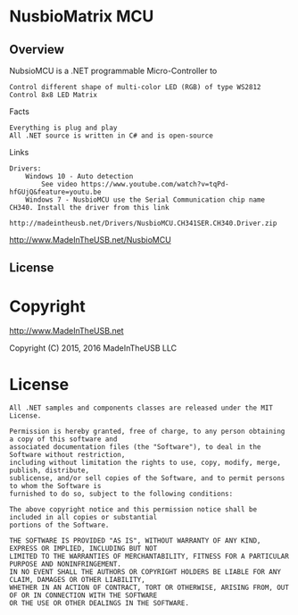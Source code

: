 # NusbioMatrix MCU

## Overview

 NubsioMCU is a .NET programmable Micro-Controller to

    Control different shape of multi-color LED (RGB) of type WS2812
    Control 8x8 LED Matrix

Facts

    Everything is plug and play
    All .NET source is written in C# and is open-source

Links

    Drivers:
        Windows 10 - Auto detection 
            See video https://www.youtube.com/watch?v=tqPd-hfGUjQ&feature=youtu.be
        Windows 7 - NusbioMCU use the Serial Communication chip name CH340. Install the driver from this link
        http://madeintheusb.net/Drivers/NusbioMCU.CH341SER.CH340.Driver.zip

http://www.MadeInTheUSB.net/NusbioMCU

## License

# Copyright

http://www.MadeInTheUSB.net

Copyright (C) 2015, 2016 MadeInTheUSB LLC

# License 

    All .NET samples and components classes are released under the MIT License.

    Permission is hereby granted, free of charge, to any person obtaining a copy of this software and 
    associated documentation files (the "Software"), to deal in the Software without restriction, 
    including without limitation the rights to use, copy, modify, merge, publish, distribute, 
    sublicense, and/or sell copies of the Software, and to permit persons to whom the Software is 
    furnished to do so, subject to the following conditions:

    The above copyright notice and this permission notice shall be included in all copies or substantial 
    portions of the Software.

    THE SOFTWARE IS PROVIDED "AS IS", WITHOUT WARRANTY OF ANY KIND, EXPRESS OR IMPLIED, INCLUDING BUT NOT 
    LIMITED TO THE WARRANTIES OF MERCHANTABILITY, FITNESS FOR A PARTICULAR PURPOSE AND NONINFRINGEMENT. 
    IN NO EVENT SHALL THE AUTHORS OR COPYRIGHT HOLDERS BE LIABLE FOR ANY CLAIM, DAMAGES OR OTHER LIABILITY, 
    WHETHER IN AN ACTION OF CONTRACT, TORT OR OTHERWISE, ARISING FROM, OUT OF OR IN CONNECTION WITH THE SOFTWARE 
    OR THE USE OR OTHER DEALINGS IN THE SOFTWARE.

